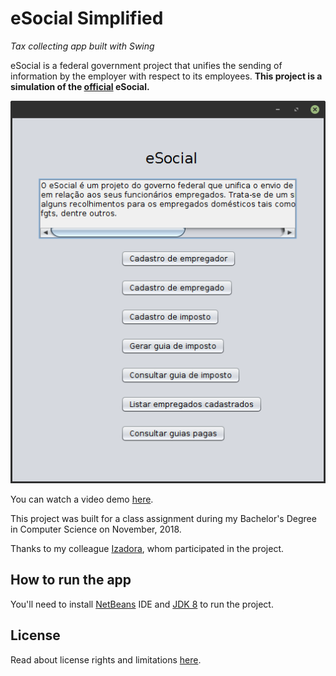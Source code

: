 # eSocial Simplified
*Tax collecting app built with Swing*

eSocial is a federal government project that unifies the sending of information
by the employer with respect to its employees. **This project is a simulation
of the [official](https://portal.esocial.gov.br/) eSocial.**

![screenshot](./screenshots/screenshot_1.png)

You can watch a video demo [here](https://youtu.be/iDQSkak4rcU).

This project was built for a class assignment during my Bachelor's Degree in
Computer Science on November, 2018.

Thanks to my colleague [Izadora](https://www.linkedin.com/in/izadorapaim/),
whom participated in the project.

## How to run the app
You'll need to install [NetBeans](https://netbeans.apache.org/download/index.html)
IDE and [JDK 8](https://www.oracle.com/technetwork/java/javase/downloads/jdk8-downloads-2133151.html)
to run the project.

## License
Read about license rights and limitations [here](LICENSE).
